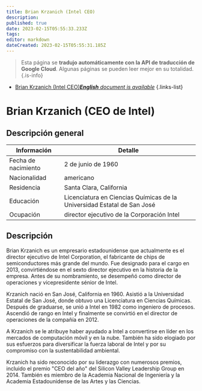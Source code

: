 ```yaml
---
title: Brian Krzanich (Intel CEO)
description: 
published: true
date: 2023-02-15T05:55:33.233Z
tags: 
editor: markdown
dateCreated: 2023-02-15T05:55:31.185Z
---
```


> Esta página se **tradujo automáticamente con la API de traducción de Google Cloud**.
Algunas páginas se pueden leer mejor en su totalidad.{.is-info}



- [Brian Krzanich (Intel CEO)***English** document is available*](/en/Knowledge-base/Dictionary/Person/brian-krzanich-intel-ceo)
{.links-list}


# Brian Krzanich (CEO de Intel)

## Descripción general

| Información | Detalle |
| ---------- | ------ |
| Fecha de nacimiento | 2 de junio de 1960 |
| Nacionalidad | americano |
| Residencia | Santa Clara, California |
| Educación | Licenciatura en Ciencias Químicas de la Universidad Estatal de San José |
| Ocupación | director ejecutivo de la Corporación Intel |

## Descripción

Brian Krzanich es un empresario estadounidense que actualmente es el director ejecutivo de Intel Corporation, el fabricante de chips de semiconductores más grande del mundo. Fue designado para el cargo en 2013, convirtiéndose en el sexto director ejecutivo en la historia de la empresa. Antes de su nombramiento, se desempeñó como director de operaciones y vicepresidente sénior de Intel.

Krzanich nació en San José, California en 1960. Asistió a la Universidad Estatal de San José, donde obtuvo una Licenciatura en Ciencias Químicas. Después de graduarse, se unió a Intel en 1982 como ingeniero de procesos. Ascendió de rango en Intel y finalmente se convirtió en el director de operaciones de la compañía en 2012.

A Krzanich se le atribuye haber ayudado a Intel a convertirse en líder en los mercados de computación móvil y en la nube. También ha sido elogiado por sus esfuerzos para diversificar la fuerza laboral de Intel y por su compromiso con la sustentabilidad ambiental.

Krzanich ha sido reconocido por su liderazgo con numerosos premios, incluido el premio "CEO del año" del Silicon Valley Leadership Group en 2014. También es miembro de la Academia Nacional de Ingeniería y la Academia Estadounidense de las Artes y las Ciencias.